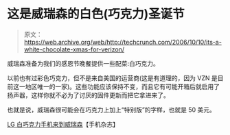 # 这是威瑞森的白色(巧克力)圣诞节

> 原文：<https://web.archive.org/web/http://techcrunch.com/2006/10/10/its-a-white-chocolate-xmas-for-verizon/>

威瑞森准备为我们的感恩节晚餐提供一些配菜:白巧克力。

以前也有过彩色巧克力，但不是来自美国的运营商(这是有道理的，因为 VZN 是目前这一地区唯一的一家)。这些功能应该保持不变，而且它有可能开箱后就启用了扬声器，这样你就不必为了讨厌的固件更新而把它拿进来了。

也就是说，威瑞森很可能会在巧克力上加上“特别版”的字样，也就是 50 美元。

[LG 白巧克力手机来到威瑞森](https://web.archive.org/web/20160527173057/http://mobilemag.com/content/100/340/C9981/)【手机杂志】
